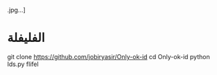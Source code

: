 .jpg…]
# الفليفلة
git clone https://github.com/jobiryasir/Only-ok-id
cd Only-ok-id
python Ids.py flifel

